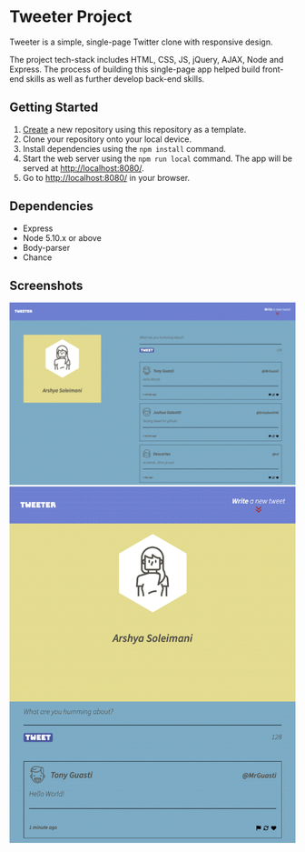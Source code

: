 # Tweeter Project

Tweeter is a simple, single-page Twitter clone with responsive design.

The project tech-stack includes HTML, CSS, JS, jQuery, AJAX, Node and Express. The process of building this single-page app helped build front-end skills as well as further develop back-end skills.


## Getting Started

1. [Create](https://docs.github.com/en/repositories/creating-and-managing-repositories/creating-a-repository-from-a-template) a new repository using this repository as a template.
2. Clone your repository onto your local device.
3. Install dependencies using the `npm install` command.
3. Start the web server using the `npm run local` command. The app will be served at <http://localhost:8080/>.
4. Go to <http://localhost:8080/> in your browser.

## Dependencies
- Express
- Node 5.10.x or above
- Body-parser
- Chance

## Screenshots
!["Desktop view of main page"](https://github.com/Arshya-S/tweeter/blob/master/docs/desktop-view.png?raw=true)
!["Tablet/phone view of main page"](https://github.com/Arshya-S/tweeter/blob/master/docs/phone-view.png?raw=true)